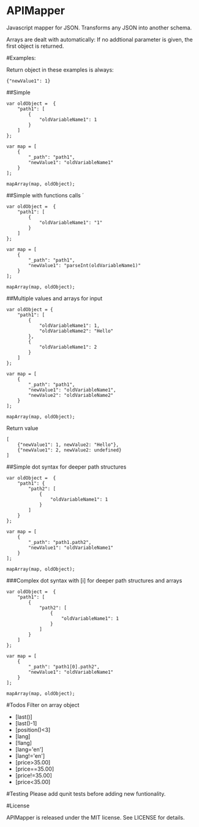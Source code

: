 APIMapper
=========

Javascript mapper for JSON. Transforms any JSON into another schema. 

Arrays are dealt with automatically: If no addtional parameter is given, the first object is returned.

#Examples:

Return object in these examples is always:
```
{"newValue1": 1}
```

##Simple
```
var oldObject =  {
	"path1": [
		{
			"oldVariableName1": 1
		}
	]
};

var map = [
	{
		"_path": "path1", 
		"newValue1": "oldVariableName1"
	}
];

mapArray(map, oldObject);
```

##Simple with functions calls ´
```
var oldObject =  {
	"path1": [
		{
			"oldVariableName1": "1"
		}
	]
};

var map = [
	{
		"_path": "path1", 
		"newValue1": "parseInt(oldVariableName1)"
	}
];

mapArray(map, oldObject);
```

##Multiple values and arrays for input
```
var oldObject = {
	"path1": [
		{
			"oldVariableName1": 1, 
			"oldVariableName2": "Hello"
		}, 
		{
			"oldVariableName1": 2
		}
	]
};

var map = [
	{
		"_path": "path1", 
		"newValue1": "oldVariableName1",
		"newValue2": "oldVariableName2"
	}
];

mapArray(map, oldObject);
```
Return value
```
[
	{"newValue1": 1, newValue2: "Hello"}, 
	{"newValue1": 2, newValue2: undefined}
]
```

##Simple dot syntax for deeper path structures
```
var oldObject =  {
	"path1": {
		"path2": [
			{
				"oldVariableName1": 1
			}
		]
	}
};

var map = [
	{
		"_path": "path1.path2", 
		"newValue1": "oldVariableName1"
	}
];

mapArray(map, oldObject);
```

###Complex dot syntax with [i] for deeper path structures and arrays
```
var oldObject =  {
	"path1": [
		{
			"path2": [
				{
					"oldVariableName1": 1
				}
			]
		}
	]
};

var map = [
	{
		"_path": "path1[0].path2",
		"newValue1": "oldVariableName1"
	}
];

mapArray(map, oldObject);
```

#Todos
Filter on array object
- [last()]
- [last()-1]
- [position()<3]
- [lang]
- [!lang]
- [lang='en']
- [lang!='en']
- [price>35.00]
- [price==35.00]
- [price!=35.00]
- [price<35.00]

#Testing
Please add qunit tests before adding new funtionality. 

#License

APIMapper is released under the MIT license. See LICENSE for details.